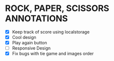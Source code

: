 # ROCK, PAPER, SCISSORS ANNOTATIONS

- [x] Keep track of score using localstorage
- [x] Cool design
- [x] Play again button
- [ ] Responsive Design
- [x] Fix bugs with tie game and images order

